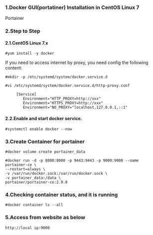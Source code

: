 ### 1.Docker GUI(portatiner) Installation in CentOS Linux 7

Portainer

### 2.Step to Step

#### 2.1.CentOS Linux 7.x 

	#yum install -y docker

If you need to access internet by proxy, you need config the following content:

	#mkdir -p /etc/systemd/system/docker.service.d

	#vi /etc/systemd/system/docker.service.d/http-proxy.conf

   		 [Service]
    		Environment="HTTP_PROXY=http://xxx"
    		Environment="HTTPS_PROXY=http://xxx"
    		Environment="NO_PROXY="localhost,127.0.0.1,::1"

#### 2.2.Enable and start docker service.

	#systemctl enable docker --now

### 3.Create Container for portainer

	#docker volume create portainer_data

	#docker run -d -p 8000:8000 -p 9443:9443 -p 9000:9000 --name portainer-ce \
	--restart=always \
	-v /var/run/docker.sock:/var/run/docker.sock \
	-v portainer_data:/data \
	portainer/portainer-ce:2.9.0

### 4.Checking container status, and it is running

	#docker container ls --all

### 5.Access from website as below

	http://local ip:9000
